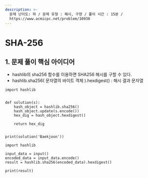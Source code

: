 ```yaml
---
description: >-
  문제 난이도: 하 / 문제 유형 : 해시, 구현 / 풀이 시간 : 15분 /
  https://www.acmicpc.net/problem/10930
---
```


# SHA-256

## 1. 문제 풀이 핵심 아이디어

* hashlib의 sha256 함수를 이용하면 SHA256 해시를 구할 수 있다.
* hashlib.sha256\( 문자열의 바이트 객체 \).hexdigest\(\) : 해시 결과 문자열

```text
import hashlib


def solution(s):
    hash_object = hashlib.sha256()
    hash_object.update(s.encode())
    hex_dig = hash_object.hexdigest()

    return hex_dig


print(solution('Baekjoon'))
```

```text
import hashlib

input_data = input()
encoded_data = input_data.encode()
result = hashlib.sha256(encoded_data).hexdigest()

print(result)
```

